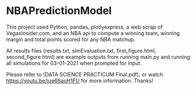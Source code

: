 # NBAPredictionModel
This project used Python, pandas, plotlyexpress, a web scrap of VegasInsider.com, and an NBA api to compute a winning team, winning margin and total points scored for any NBA matchup.

All results files (results.txt, simEvaluation.txt, first_figure.html, second_figure.html) are example outputs from running main.py and running all simulations for 03-01-2021 when prompted for input. 

Please refer to (DATA SCIENCE PRACTICUM Final.pdf), or watch https://youtu.be/jue66aoH1FU for more information.
Thanks!

